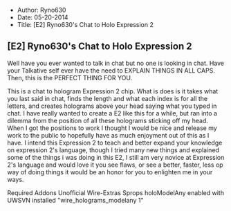 - Author: Ryno630
- Date: 05-20-2014
- Title: [E2] Ryno630's Chat to Holo Expression 2

## [E2] Ryno630's Chat to Holo Expression 2

Well have you ever wanted to talk in chat but no one is looking in chat.
Have your Talkative self ever have the need to EXPLAIN THINGS IN ALL CAPS. Then, this is the PERFECT THING FOR YOU.

This is a chat to hologram Expression 2 chip. What is does is it takes what you last said in chat, finds the length and what each index is for all the letters, and creates holograms above your head saying what you typed in chat. I have really wanted to create a E2 like this for a while, but ran into a dilemma from the position of all these holograms sticking off my head. When I got the positions to work I thought I would be nice and release my work to the public to hopefully have as much enjoyment out of this as I have. I intend this Expression 2 to teach and better expand your knowledge on expression 2's language, though I tried many new things and explained some of the things i was doing in this E2, I still am very novice at Expression 2's language and would love it you see flaws, or see a better, faster, less op way of doing things it would be an honor for you to enlighten me in your ways.

Required Addons
Unofficial Wire-Extras
Sprops
holoModelAny enabled with UWSVN installed "wire_holograms_modelany 1"
